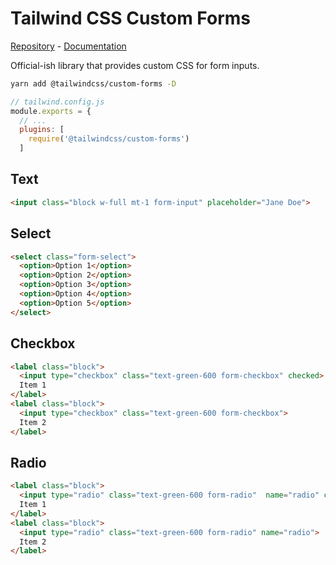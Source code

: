 # Tailwind CSS Custom Forms

[Repository](https://github.com/tailwindcss/custom-forms) - [Documentation](https://tailwindcss-custom-forms.netlify.com/)

Official-ish library that provides custom CSS for form inputs.

```bash
yarn add @tailwindcss/custom-forms -D
```

```javascript
// tailwind.config.js
module.exports = {
  // ...
  plugins: [
    require('@tailwindcss/custom-forms')
  ]
```

## Text

```html live
<input class="block w-full mt-1 form-input" placeholder="Jane Doe">
```

## Select

```html live
<select class="form-select">
  <option>Option 1</option>
  <option>Option 2</option>
  <option>Option 3</option>
  <option>Option 4</option>
  <option>Option 5</option>
</select>
```

## Checkbox
```html live
<label class="block">
  <input type="checkbox" class="text-green-600 form-checkbox" checked>
  Item 1
</label>
<label class="block">
  <input type="checkbox" class="text-green-600 form-checkbox">
  Item 2
</label>
```

## Radio
```html live
<label class="block">
  <input type="radio" class="text-green-600 form-radio"  name="radio" checked>
  Item 1
</label>
<label class="block">
  <input type="radio" class="text-green-600 form-radio" name="radio">
  Item 2
</label>
```
